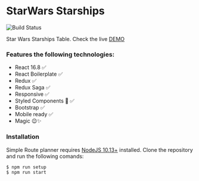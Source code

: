 # StarWars Starships

![Build Status](https://travis-ci.org/joemccann/dillinger.svg?branch=master)

Star Wars Starships Table.
Check the live [DEMO](https://star-wars-starships-react-redux.now.sh/)

### Features the following technologies:
 - React 16.8 ✅
 - React Boilerplate ✅
 - Redux ✅
 - Redux Saga ✅
 - Responsive ✅
 - Styled Components 💅 ✅
 - Bootstrap ✅
 - Mobile ready ✅
 - Magic 😉✨

### Installation

Simple Route planner requires [NodeJS 10.13+](https://nodejs.org/) installed.
Clone the repository and run the following comands:
```sh
$ npm run setup
$ npm run start
```